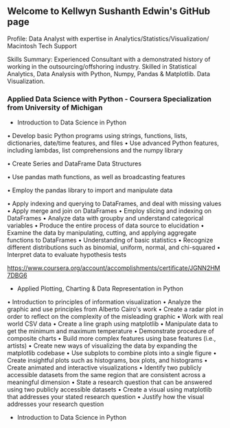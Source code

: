 ## Welcome to Kellwyn Sushanth Edwin's GitHub page

Profile: Data Analyst with expertise in Analytics/Statistics/Visualization/ Macintosh Tech Support

Skills Summary: Experienced Consultant with a demonstrated history of working in the outsourcing/offshoring industry. Skilled in Statistical Analytics, Data Analysis with Python, Numpy, Pandas & Matplotlib. Data Visualization.

### Applied Data Science with Python - Coursera Specialization from University of Michigan

- Introduction to Data Science in Python

•	Develop basic Python programs using strings, functions, lists, dictionaries, date/time features, and files
•	Use advanced Python features, including lambdas, list comprehensions and the numpy library

•	Create Series and DataFrame Data Structures

•	Use pandas math functions, as well as broadcasting features

•	Employ the pandas library to import and manipulate data

•	Apply indexing and querying to DataFrames, and deal with missing values
•	Apply merge and join on DataFrames
•	Employ slicing and indexing on DataFrames
•	Analyze data with groupby and understand categorical variables
•	Produce the entire process of data source to elucidation
•	Examine the data by manipulating, cutting, and applying aggregate functions to DataFrames
•	Understanding of basic statistics
•	Recognize different distributions such as binomial, uniform, normal, and chi-squared
•	Interpret data to evaluate hypothesis tests


https://www.coursera.org/account/accomplishments/certificate/JGNN2HM7DBG6

- Applied Plotting, Charting & Data Representation in Python

•	Introduction to principles of information visualization
•	Analyze the graphic and use principles from Alberto Cairo's work 
•	Create a radar plot in order to reflect on the complexity of the misleading graphic 
•	Work with real world CSV data 
•	Create a line graph using matplotlib 
•	Manipulate data to get the minimum and maximum temperature 
•	Demonstrate procedure of composite charts
•	Build more complex features using base features (i.e., artists)
•	Create new ways of visualizing the data by expanding the matplotlib codebase
•	Use subplots to combine plots into a single figure
•	Create insightful plots such as histograms, box plots, and histograms
•	Create animated and interactive visualizations
•	Identify two publicly accessible datasets from the same region that are consistent across a meaningful dimension
•	State a research question that can be answered using two publicly accessible datasets
•	Create a visual using matplotlib that addresses your stated research question
•	Justify how the visual addresses your research question


- Introduction to Data Science in Python
